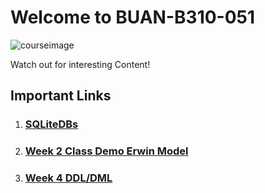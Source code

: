 # Welcome to BUAN-B310-051 
![courseimage](https://miro.medium.com/max/2000/1*jTjw5vAPrxvpcLBlIThhgQ.png)


Watch out for interesting Content!

## Important Links
<ol>
  <li><h3><a href="https://github.com/sdhar-pycourse/DSS310/tree/main/SQLiteDBS">SQLiteDBs</a></h3></li>
  <li><h3><a href="https://github.com/sdhar-pycourse/DSS310/tree/main/week3">Week 2 Class Demo Erwin Model</a></h3></li>
  <li><h3><a href="https://github.com/sdhar-pycourse/DSS310/tree/main/week4">Week 4 DDL/DML</a></h3></li>
</ol>
